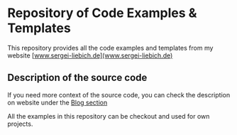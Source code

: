 # Repository of Code Examples & Templates
This repository provides all the code examples and templates from my website [www.sergei-liebich.de](www.sergei-liebich.de)

## Description of the source code
If you need more context of the source code, you can check the description on website under the [Blog section](https://www.sergei-liebich.de/blog)

All the examples in this repository can be checkout and used for own projects.
